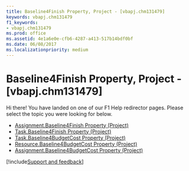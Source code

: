 ```yaml
---
title: Baseline4Finish Property, Project - [vbapj.chm131479]
keywords: vbapj.chm131479
f1_keywords:
- vbapj.chm131479
ms.prod: office
ms.assetid: 4e1a6e0e-cfb6-4287-a413-517b14bdf0bf
ms.date: 06/08/2017
ms.localizationpriority: medium
---
```



# Baseline4Finish Property, Project - [vbapj.chm131479]

Hi there! You have landed on one of our F1 Help redirector pages. Please select the topic you were looking for below.

- [Assignment.Baseline4Finish Property (Project)](https://msdn.microsoft.com/library/3339d680-94b3-48d6-86a1-cab385465bd9%28Office.15%29.aspx)
- [Task.Baseline4Finish Property (Project)](https://msdn.microsoft.com/library/c649027f-1c58-cb4d-b140-b14b74cecca6%28Office.15%29.aspx)
- [Task.Baseline4BudgetCost Property (Project)](https://msdn.microsoft.com/library/9d9d6e31-ee4c-6a11-a722-000929221c3e%28Office.15%29.aspx)
- [Resource.Baseline4BudgetCost Property (Project)](https://msdn.microsoft.com/library/708ea542-3f45-3e41-0b0b-6172f0f0136f%28Office.15%29.aspx)
- [Assignment.Baseline4BudgetCost Property (Project)](https://msdn.microsoft.com/library/7ebc26fa-dbd3-2372-4566-68c854990038%28Office.15%29.aspx)

[!include[Support and feedback](~/includes/feedback-boilerplate.md)]